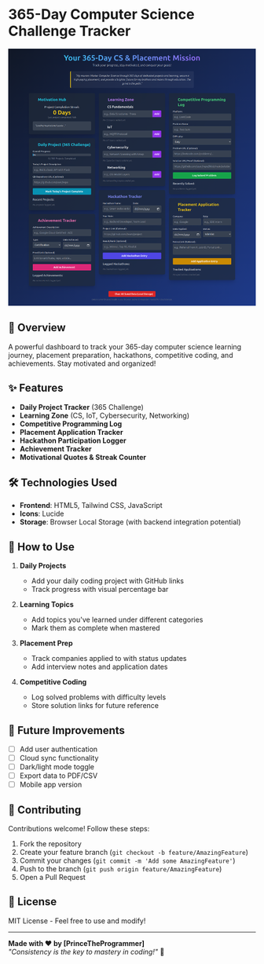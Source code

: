# 365-Day Computer Science Challenge Tracker

![Project Screenshot](/WebUIV01.png)

## 🚀 Overview
A powerful dashboard to track your 365-day computer science learning journey, placement preparation, hackathons, competitive coding, and achievements. Stay motivated and organized!

## ✨ Features
- **Daily Project Tracker** (365 Challenge)
- **Learning Zone** (CS, IoT, Cybersecurity, Networking)
- **Competitive Programming Log**
- **Placement Application Tracker**
- **Hackathon Participation Logger**
- **Achievement Tracker**
- **Motivational Quotes & Streak Counter**

## 🛠️ Technologies Used
- **Frontend**: HTML5, Tailwind CSS, JavaScript
- **Icons**: Lucide
- **Storage**: Browser Local Storage (with backend integration potential)

## 📌 How to Use
1. **Daily Projects**  
   - Add your daily coding project with GitHub links
   - Track progress with visual percentage bar

2. **Learning Topics**  
   - Add topics you've learned under different categories
   - Mark them as complete when mastered

3. **Placement Prep**  
   - Track companies applied to with status updates
   - Add interview notes and application dates

4. **Competitive Coding**  
   - Log solved problems with difficulty levels
   - Store solution links for future reference

## 🚧 Future Improvements
- [ ] Add user authentication
- [ ] Cloud sync functionality
- [ ] Dark/light mode toggle
- [ ] Export data to PDF/CSV
- [ ] Mobile app version

## 🤝 Contributing
Contributions welcome! Follow these steps:
1. Fork the repository
2. Create your feature branch (`git checkout -b feature/AmazingFeature`)
3. Commit your changes (`git commit -m 'Add some AmazingFeature'`)
4. Push to the branch (`git push origin feature/AmazingFeature`)
5. Open a Pull Request

## 📜 License
MIT License - Feel free to use and modify!

---

**Made with ❤️ by [PrinceTheProgrammer]**  
*"Consistency is the key to mastery in coding!"* 🚀
